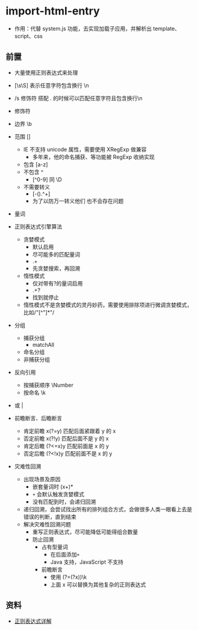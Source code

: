# import-html-entry

- 作用：代替 system.js 功能，去实现加载子应用，并解析出 template、script、css

## 前置

- 大量使用正则表达式来处理
- [\s\S] 表示任意字符包含换行 \n
- /s 修饰符 搭配 . 的时候可以匹配任意字符且包含换行\n

- 修饰符
- 边界 \b
- 范围 []
  - IE 不支持 unicode 属性，需要使用 XRegExp 做兼容
    - 多年来，他的命名捕获、等功能被 RegExp 收纳实现
  - 包含 [a-z]
  - 不包含 ^
    - [^0-9] 同 \D
  - 不需要转义
    - [-().^+]
    - 为了以防万一转义他们 也不会存在问题
- 量词
- 正则表达式引擎算法
  - 贪婪模式
    - 默认启用
    - 尽可能多的匹配量词
    - .+
    - 先贪婪搜索，再回溯
  - 惰性模式
    - 仅对带有?的量词启用
    - .+?
    - 找到就停止
  - 惰性模式不是贪婪模式的灵丹妙药，需要使用排除项进行微调贪婪模式，比如/"[^"]*"/
- 分组
  - 捕获分组
    - matchAll
  - 命名分组
  - 非捕获分组
- 反向引用
  - 按捕获顺序 \Number
  - 按命名 \k<Name>
- 或 |
- 前瞻断言、后瞻断言
  - 肯定前瞻 x(?=y) 匹配后面紧跟着 y 的 x
  - 否定前瞻 x(?!y) 匹配后面不是 y 的 x
  - 肯定后瞻 (?<=x)y 匹配前面是 x 的 y
  - 否定后瞻 (?<!x)y 匹配前面不是 x 的 y
- 灾难性回溯
  - 出现场景及原因
    - 嵌套量词时 (x+)*
    - `+` 会默认触发贪婪模式
    - 没有匹配到时，会递归回溯
  - 递归回溯，会尝试找出所有的排列组合方式，会做很多人类一眼看上去是错误的判断，直到结束
  - 解决灾难性回溯问题
    - 重写正则表达式，尽可能降低可能得组合数量
    - 防止回溯
      - 占有型量词
        - 在后面添加`+`
        - Java 支持，JavaScript 不支持
      - 前瞻断言
        - 使用 (?=(?<word>x))\k<word>
        - 上面 x 可以替换为其他复杂的正则表达式

## 资料

- [正则表达式详解](https://zh.javascript.info/regular-expressions)
